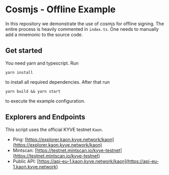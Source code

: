 # Cosmjs - Offline Example

In this repository we demonstrate the use of cosmjs for offline signing.
The entire process is heavily commented in `index.ts`. One needs
to manually add a mnemonic to the source code.



## Get started

You need yarn and typescript. Run

```shell
yarn install
```
to install all required dependencies. After that run

```shell
yarn build && yarn start
```

to execute the example configuration.

## Explorers and Endpoints

This script uses the official KYVE testnet `Kaon`.

- Ping: [https://explorer.kaon.kyve.network/kaon](https://explorer.kaon.kyve.network/kaon)
- Mintscan: [https://testnet.mintscan.io/kyve-testnet](https://testnet.mintscan.io/kyve-testnet)
- Public API: [https://api-eu-1.kaon.kyve.network/kaon](https://api-eu-1.kaon.kyve.network)
